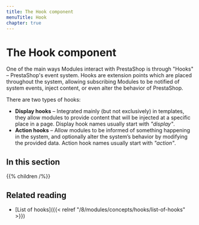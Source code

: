 ```yaml
---
title: The Hook component
menuTitle: Hook
chapter: true
---
```


# The Hook component

One of the main ways Modules interact with PrestaShop is through "Hooks" – PrestaShop's event system. Hooks are extension points which are placed throughout the system, allowing subscribing Modules to be notified of system events, inject content, or even alter the behavior of PrestaShop. 

There are two types of hooks:

- **Display hooks** – Integrated mainly (but not exclusively) in templates, they allow modules to provide content that will be injected at a specific place in a page. Display hook names usually start with _"display"_.
- **Action hooks** – Allow modules to be informed of something happening in the system, and optionally alter the system’s behavior by modifying the provided data. Action hook names usually start with _"action"_.

## In this section

{{% children /%}}

## Related reading

- [List of hooks]({{< relref "/8/modules/concepts/hooks/list-of-hooks" >}})
